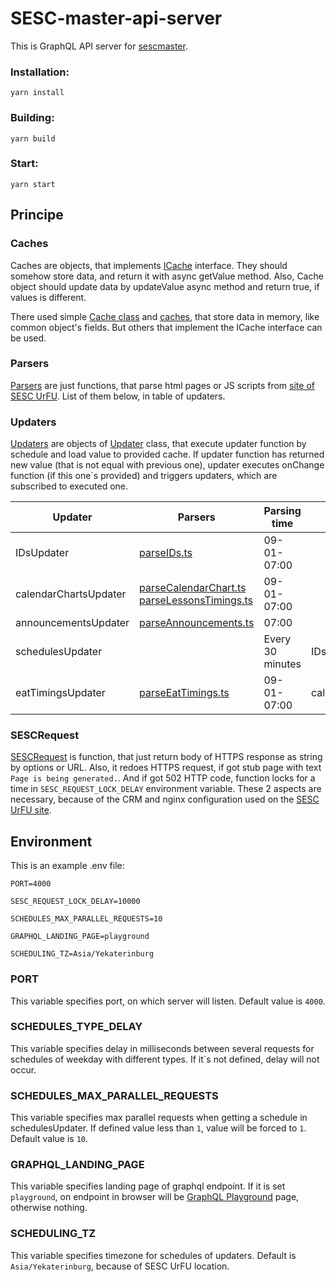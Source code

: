 # SESC-master-api-server

This is GraphQL API server for [sescmaster](https://sescmaster.ru).

### Installation:
```shell
yarn install
```

### Building:
```shell
yarn build
```

### Start:
```shell
yarn start
```

## Principe

### Caches
Caches are objects, that implements [ICache](src/utils/ICache.ts) interface. They should somehow store data, and return it with async getValue method. Also, Cache object should update data by updateValue async method and return true, if values is different.

There used simple [Cache class](src/utils/cache.ts) and [caches](src/caches.ts), that store data in memory, like common object's fields. But others that implement the ICache interface can be used.

### Parsers
[Parsers](src/sesc/parsers) are just functions, that parse html pages or JS scripts from [site of SESC UrFU](https://lyceum.urfu.ru). List of them below, in table of updaters.

### Updaters
[Updaters](src/updaters.ts) are objects of [Updater](src/utils/updater.ts) class, that execute updater function by schedule and load value to provided cache. If updater function has returned new value (that is not equal with previous one), updater executes onChange function (if this one`s provided) and triggers updaters, which are subscribed to executed one.

| Updater               | Parsers                                                                                                                           | Parsing time     | Required              | link                                                                  |
|-----------------------|-----------------------------------------------------------------------------------------------------------------------------------|------------------|-----------------------|-----------------------------------------------------------------------|
| IDsUpdater            | [parseIDs.ts](src/sesc/parsers/parseIDs.ts)                                                                                       | 09-01-07:00      |                       | https://lyceum.urfu.ru/ucheba/raspisanie-zanjatii                     |
| calendarChartsUpdater | [parseCalendarChart.ts](src/sesc/parsers/parseCalendarChart.ts) [parseLessonsTimings.ts](src/sesc/parsers/parseLessonsTimings.ts) | 09-01-07:00      |                       | https://lyceum.urfu.ru/fileadmin/user_upload/scripts/zvonkiCalGraf.js |
| announcementsUpdater  | [parseAnnouncements.ts](src/sesc/parsers/parseAnnouncements.ts)                                                                   | 07:00            |                       | https://lyceum.urfu.ru/dopolnitelnye-stranicy/objavlenija             |
| schedulesUpdater      |                                                                                                                                   | Every 30 minutes | IDsUpdater            | https://lyceum.urfu.ru/ucheba/raspisanie-zanjatii                     |
| eatTimingsUpdater     | [parseEatTimings.ts](src/sesc/parsers/parseEatTimings.ts)                                                                         | 09-01-07:00      | calendarChartsUpdater | https://lyceum.urfu.ru/ucheba/godovoi-kalendarnyi-grafik              |

### SESCRequest
[SESCRequest](src/sesc/request.ts) is function, that just return body of HTTPS response as string by options or URL. Also, it redoes HTTPS request, if got stub page with text `Page is being generated.`. And if got 502 HTTP code, function locks for a time in `SESC_REQUEST_LOCK_DELAY` environment variable. These 2 aspects are necessary, because of the CRM and nginx configuration used on the [SESC UrFU site](https://lyceum.urfu.ru).

## Environment
This is an example .env file:
```shell
PORT=4000

SESC_REQUEST_LOCK_DELAY=10000

SCHEDULES_MAX_PARALLEL_REQUESTS=10

GRAPHQL_LANDING_PAGE=playground

SCHEDULING_TZ=Asia/Yekaterinburg
```
### PORT
This variable specifies port, on which server will listen. Default value is `4000`.

### SCHEDULES_TYPE_DELAY
This variable specifies delay in milliseconds between several requests for schedules of weekday with different types. If it`s not defined, delay will not occur.

### SCHEDULES_MAX_PARALLEL_REQUESTS
This variable specifies max parallel requests when getting a schedule in schedulesUpdater. If defined value less than `1`, value will be forced to `1`. Default value is `10`.

### GRAPHQL_LANDING_PAGE
This variable specifies landing page of graphql endpoint. If it is set `playground`, on endpoint in browser will be [GraphQL Playground](https://www.apollographql.com/docs/apollo-server/v2/testing/graphql-playground) page, otherwise nothing.

### SCHEDULING_TZ
This variable specifies timezone for schedules of updaters. Default is `Asia/Yekaterinburg`, because of SESC UrFU location. 
